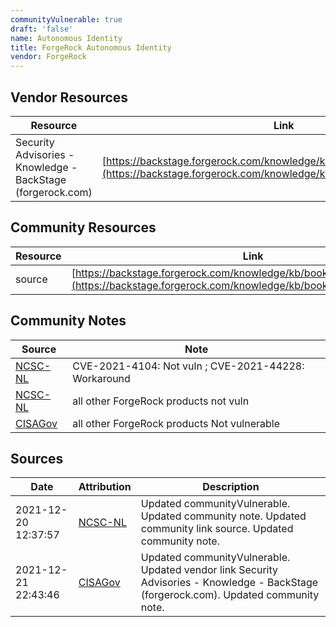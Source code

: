 ```yaml
---
communityVulnerable: true
draft: 'false'
name: Autonomous Identity
title: ForgeRock Autonomous Identity
vendor: ForgeRock
---
```


## Vendor Resources
| Resource | Link |
| --- | --- |
| Security Advisories - Knowledge - BackStage (forgerock.com) | [https://backstage.forgerock.com/knowledge/kb/book/b21824339#1_bzBa](https://backstage.forgerock.com/knowledge/kb/book/b21824339#1_bzBa) |

## Community Resources
| Resource | Link |
| --- | --- |
| source | [https://backstage.forgerock.com/knowledge/kb/book/b21824339#1_bzBa](https://backstage.forgerock.com/knowledge/kb/book/b21824339#1_bzBa) |

## Community Notes
| Source | Note |
| --- | --- |
| [NCSC-NL](https://github.com/NCSC-NL/log4shell/blob/main/software/README.md) | CVE-2021-4104: Not vuln ; CVE-2021-44228: Workaround </ul> |
| [NCSC-NL](https://github.com/NCSC-NL/log4shell/blob/main/software/README.md) | all other ForgeRock products not vuln |
| [CISAGov](https://raw.githubusercontent.com/cisagov/log4j-affected-db/develop/README.md) | all other ForgeRock products Not vulnerable |

## Sources
| Date | Attribution | Description |
| --- | --- | --- |
| 2021-12-20 12:37:57 | [NCSC-NL](https://github.com/NCSC-NL/log4shell/blob/main/software/README.md) | Updated communityVulnerable. Updated community note. Updated community link source. Updated community note.  |
| 2021-12-21 22:43:46 | [CISAGov](https://raw.githubusercontent.com/cisagov/log4j-affected-db/develop/README.md) | Updated communityVulnerable. Updated vendor link Security Advisories - Knowledge - BackStage (forgerock.com). Updated community note.  |
